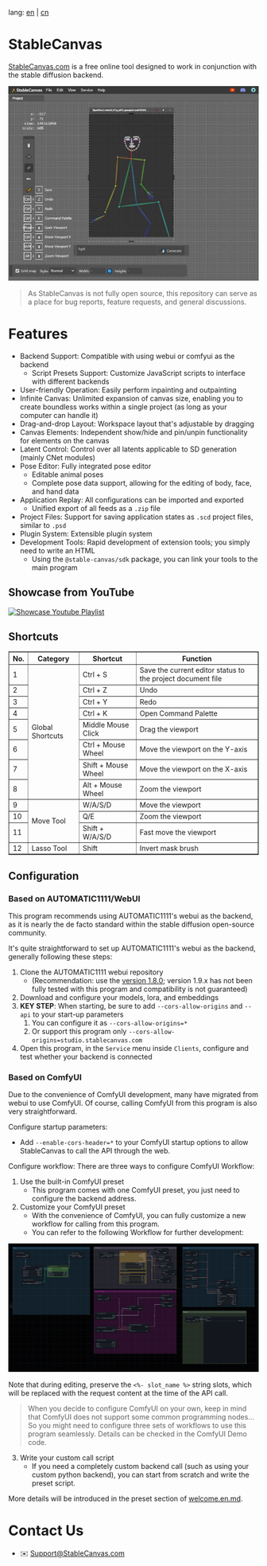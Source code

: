 lang: [en](./README.md) | [cn](./readme.cn.md)

# StableCanvas
[StableCanvas.com](https://stablecanvas.com) is a free online tool designed to work in conjunction with the stable diffusion backend.

[![preview](./images/og-image.jpg)](https://studio.stablecanvas.com)

> As StableCanvas is not fully open source, this repository can serve as a place for bug reports, feature requests, and general discussions.

# Features

- Backend Support: Compatible with using webui or comfyui as the backend
  - Script Presets Support: Customize JavaScript scripts to interface with different backends
- User-friendly Operation: Easily perform inpainting and outpainting
- Infinite Canvas: Unlimited expansion of canvas size, enabling you to create boundless works within a single project (as long as your computer can handle it)
- Drag-and-drop Layout: Workspace layout that's adjustable by dragging
- Canvas Elements: Independent show/hide and pin/unpin functionality for elements on the canvas
- Latent Control: Control over all latents applicable to SD generation (mainly CNet modules)
- Pose Editor: Fully integrated pose editor
  - Editable animal poses
  - Complete pose data support, allowing for the editing of body, face, and hand data
- Application Replay: All configurations can be imported and exported
  - Unified export of all feeds as a `.zip` file
- Project Files: Support for saving application states as `.scd` project files, similar to `.psd`
- Plugin System: Extensible plugin system
- Development Tools: Rapid development of extension tools; you simply need to write an HTML
  - Using the `@stable-canvas/sdk` package, you can link your tools to the main program

##   Showcase from YouTube

[![Showcase Youtube Playlist](http://img.youtube.com/vi/lnhcBCJ_NhM/0.jpg)](https://www.youtube.com/watch?v=lnhcBCJ_NhM&list=PLNaPKZgVE2TxkO2rc7mvXCNuTLS-uxQ6j "Showcase Youtube Playlist")

## Shortcuts

<!--
Global Shortcuts
- Ctrl + S: Save current editor status to project document file
- Ctrl + Z: Undo
- Ctrl + Y: Redo
- Ctrl + K: Open Command Palette
- Middle Mouse Click: Drag the viewport
- Ctrl + Mouse Wheel: Move the viewport on the Y-axis
- Shift + Mouse Wheel: Move the viewport on the X-axis
- Alt + Mouse Wheel: Zoom the viewport (scale)

Move Tool Shortcuts
- WASD: Move the viewport
- QE: Zoom the viewport
- Shift + WASD: Fast move the viewport

Lasso Tool Shortcuts
- Shift: Invert mask brush
-->

<table border="1">
  <tr>
    <th>No.</th>
    <th>Category</th>
    <th>Shortcut</th>
    <th>Function</th>
  </tr>
  <tr>
    <td>1</td>
    <td rowspan="8">Global Shortcuts</td>
    <td>Ctrl + S</td>
    <td>Save the current editor status to the project document file</td>
  </tr>
  <tr>
    <td>2</td>
    <td>Ctrl + Z</td>
    <td>Undo</td>
  </tr>
  <tr>
    <td>3</td>
    <td>Ctrl + Y</td>
    <td>Redo</td>
  </tr>
  <tr>
    <td>4</td>
    <td>Ctrl + K</td>
    <td>Open Command Palette</td>
  </tr>
  <tr>
    <td>5</td>
    <td>Middle Mouse Click</td>
    <td>Drag the viewport</td>
  </tr>
  <tr>
    <td>6</td>
    <td>Ctrl + Mouse Wheel</td>
    <td>Move the viewport on the Y-axis</td>
  </tr>
  <tr>
    <td>7</td>
    <td>Shift + Mouse Wheel</td>
    <td>Move the viewport on the X-axis</td>
  </tr>
  <tr>
    <td>8</td>
    <td>Alt + Mouse Wheel</td>
    <td>Zoom the viewport</td>
  </tr>
  <tr>
    <td>9</td>
    <td rowspan="3">Move Tool</td>
    <td>W/A/S/D</td>
    <td>Move the viewport</td>
  </tr>
  <tr>
    <td>10</td>
    <td>Q/E</td>
    <td>Zoom the viewport</td>
  </tr>
  <tr>
    <td>11</td>
    <td>Shift + W/A/S/D</td>
    <td>Fast move the viewport</td>
  </tr>
  <tr>
    <td>12</td>
    <td rowspan="1">Lasso Tool</td>
    <td>Shift</td>
    <td>Invert mask brush</td>
  </tr>
</table>

## Configuration

### Based on AUTOMATIC1111/WebUI

This program recommends using AUTOMATIC1111's webui as the backend, as it is nearly the de facto standard within the stable diffusion open-source community.

It's quite straightforward to set up AUTOMATIC1111's webui as the backend, generally following these steps:

1. Clone the AUTOMATIC1111 webui repository
   - (Recommendation: use the [version 1.8.0](https://github.com/AUTOMATIC1111/stable-diffusion-webui/releases/tag/v1.8.0); version 1.9.x has not been fully tested with this program and compatibility is not guaranteed)
2. Download and configure your models, lora, and embeddings
3. **KEY STEP**: When starting, be sure to add `--cors-allow-origins` and `--api` to your start-up parameters
   1. You can configure it as `--cors-allow-origins=*`
   2. Or support this program only `--cors-allow-origins=studio.stablecanvas.com`
4. Open this program, in the `Service` menu inside `Clients`, configure and test whether your backend is connected

### Based on ComfyUI

Due to the convenience of ComfyUI development, many have migrated from webui to use ComfyUI. Of course, calling ComfyUI from this program is also very straightforward.

Configure startup parameters:
- Add `--enable-cors-header=*` to your ComfyUI startup options to allow StableCanvas to call the API through the web.

Configure workflow:
There are three ways to configure ComfyUI Workflow:

1. Use the built-in ComfyUI preset
   - This program comes with one ComfyUI preset, you just need to configure the backend address.
2. Customize your ComfyUI preset
   - With the convenience of ComfyUI, you can fully customize a new workflow for calling from this program.
   - You can refer to the following Workflow for further development:

![workflow](./workflows/workflow.png)

Note that during editing, preserve the `<%- slot_name %>` string slots, which will be replaced with the request content at the time of the API call.

> When you decide to configure ComfyUI on your own, keep in mind that ComfyUI does not support some common programming nodes... So you might need to configure three sets of workflows to use this program seamlessly. Details can be checked in the ComfyUI Demo code.

3. Write your custom call script
   - If you need a completely custom backend call (such as using your custom python backend), you can start from scratch and write the preset script.

More details will be introduced in the preset section of [welcome.en.md](./welcome.en.md).

# Contact Us
- :envelope: Support@StableCanvas.com